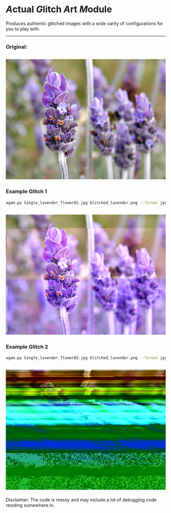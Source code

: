# *A*ctual *G*litch *A*rt *M*odule

Produces authentic glitched images with a wide varity of configurations for you to play with.

---
### Original:
![Original](https://github.com/Developer-Incoming/Actual-Glitch-Art-Module/blob/main/Examples/Single_lavender_flower02.jpg?raw=true)
---
### Example Glitch 1
```bash
agam.py Single_lavender_flower02.jpg Glitched_lavender.png --format jpg
```
![Glitched1](https://github.com/Developer-Incoming/Actual-Glitch-Art-Module/blob/main/Examples/Glitched_lavender.png?raw=true)
---
### Example Glitch 2
```bash
agam.py Single_lavender_flower02.jpg Glitched_lavender.png --format jpg --method databend-aggressive --pattern-type bit_shift_xor --pattern-from 56 --pattern-to 65
```
![Glitched2](https://github.com/Developer-Incoming/Actual-Glitch-Art-Module/blob/main/Examples/Glitched_lavender2.png?raw=true)
---

Disclaimer: The code is messy and may include a lot of debugging code residing somewhere in.
